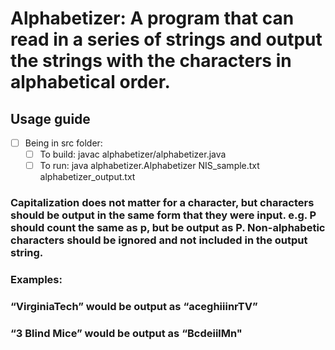 # Alphabetizer: A program that can read in a series of strings and output the strings with the characters in alphabetical order. 
## Usage guide
- [ ] Being in src folder:
    - [ ] To build: javac alphabetizer/alphabetizer.java 
    - [ ] To run: java alphabetizer.Alphabetizer NIS_sample.txt alphabetizer_output.txt
### Capitalization does not matter for a character, but characters should be output in the same form that they were input.  e.g. P should count the same as p, but be output as P.  Non-alphabetic characters should be ignored and not included in the output string.
### Examples: 
### “VirginiaTech” would be output as “aceghiiinrTV”
### “3 Blind Mice” would be output as “BcdeiilMn"

 
